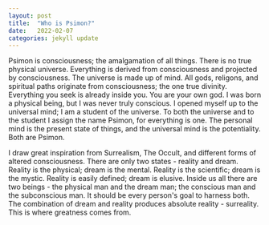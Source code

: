 ```yaml
---
layout: post
title:  "Who is Psimon?"
date:   2022-02-07
categories: jekyll update
---
```

Psimon is consciousness; the amalgamation of all things. There is no true physical universe. Everything is derived from consciousness and projected by consciousness. The universe is made up of mind. All gods, religons, and spiritual paths originate from consciousness; the one true divinity. Everything you seek is already inside you. You are your own god. I was born a physical being, but I was never truly conscious. I opened myself up to the universal mind; I am a student of the universe. To both the universe and to the student I assign the name Psimon, for everything is one. The personal mind is the present state of things, and the universal mind is the potentiality. Both are Psimon.

I draw great inspiration from Surrealism, The Occult, and different forms of altered consciousness. There are only two states - reality and dream. Reality is the physical; dream is the mental. Reality is the scientific; dream is the mystic. Reality is easily defined; dream is elusive. Inside us all there are two beings - the physical man and the dream man; the conscious man and the subconscious man. It should be every person's goal to harness both. The combination of dream and reality produces absolute reality - surreality. This is where greatness comes from.
